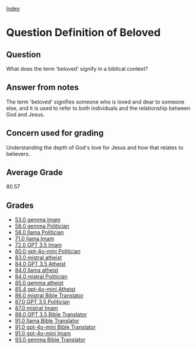 
[Index](../../index.md)
# Question Definition of Beloved
## Question
What does the term 'beloved' signify in a biblical context?

## Answer from notes
The term 'beloved' signifies someone who is loved and dear to someone else, and it is used to refer to both individuals and the relationship between God and Jesus.

## Concern used for grading
Understanding the depth of God's love for Jesus and how that relates to believers.

## Average Grade
80.57

## Grades
 * [53.0 gemma Imam](../answers/gemma_Imam/Definition_of_Beloved.md)
 * [58.0 gemma Politician](../answers/gemma_Politician/Definition_of_Beloved.md)
 * [58.0 llama Politician](../answers/llama_Politician/Definition_of_Beloved.md)
 * [71.0 llama Imam](../answers/llama_Imam/Definition_of_Beloved.md)
 * [72.0 GPT 3.5 Imam](../answers/GPT_3.5_Imam/Definition_of_Beloved.md)
 * [80.0 gpt-4o-mini Politician](../answers/gpt-4o-mini_Politician/Definition_of_Beloved.md)
 * [83.0 mistral atheist](../answers/mistral_atheist/Definition_of_Beloved.md)
 * [84.0 GPT 3.5 Atheist](../answers/GPT_3.5_Atheist/Definition_of_Beloved.md)
 * [84.0 llama atheist](../answers/llama_atheist/Definition_of_Beloved.md)
 * [84.0 mistral Politician](../answers/mistral_Politician/Definition_of_Beloved.md)
 * [85.0 gemma atheist](../answers/gemma_atheist/Definition_of_Beloved.md)
 * [85.4 gpt-4o-mini Atheist](../answers/gpt-4o-mini_Atheist/Definition_of_Beloved.md)
 * [86.0 mistral Bible Translator](../answers/mistral_Bible_Translator/Definition_of_Beloved.md)
 * [87.0 GPT 3.5 Politician](../answers/GPT_3.5_Politician/Definition_of_Beloved.md)
 * [87.0 mistral Imam](../answers/mistral_Imam/Definition_of_Beloved.md)
 * [88.0 GPT 3.5 Bible Translator](../answers/GPT_3.5_Bible_Translator/Definition_of_Beloved.md)
 * [91.0 llama Bible Translator](../answers/llama_Bible_Translator/Definition_of_Beloved.md)
 * [91.0 gpt-4o-mini Bible Translator](../answers/gpt-4o-mini_Bible_Translator/Definition_of_Beloved.md)
 * [91.0 gpt-4o-mini Imam](../answers/gpt-4o-mini_Imam/Definition_of_Beloved.md)
 * [93.0 gemma Bible Translator](../answers/gemma_Bible_Translator/Definition_of_Beloved.md)
